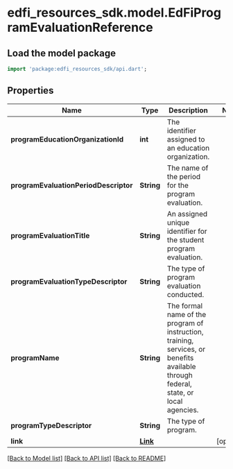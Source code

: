 # edfi_resources_sdk.model.EdFiProgramEvaluationReference

## Load the model package
```dart
import 'package:edfi_resources_sdk/api.dart';
```

## Properties
Name | Type | Description | Notes
------------ | ------------- | ------------- | -------------
**programEducationOrganizationId** | **int** | The identifier assigned to an education organization. | 
**programEvaluationPeriodDescriptor** | **String** | The name of the period for the program evaluation. | 
**programEvaluationTitle** | **String** | An assigned unique identifier for the student program evaluation. | 
**programEvaluationTypeDescriptor** | **String** | The type of program evaluation conducted. | 
**programName** | **String** | The formal name of the program of instruction, training, services, or benefits available through federal, state, or local agencies. | 
**programTypeDescriptor** | **String** | The type of program. | 
**link** | [**Link**](Link.md) |  | [optional] 

[[Back to Model list]](../README.md#documentation-for-models) [[Back to API list]](../README.md#documentation-for-api-endpoints) [[Back to README]](../README.md)


